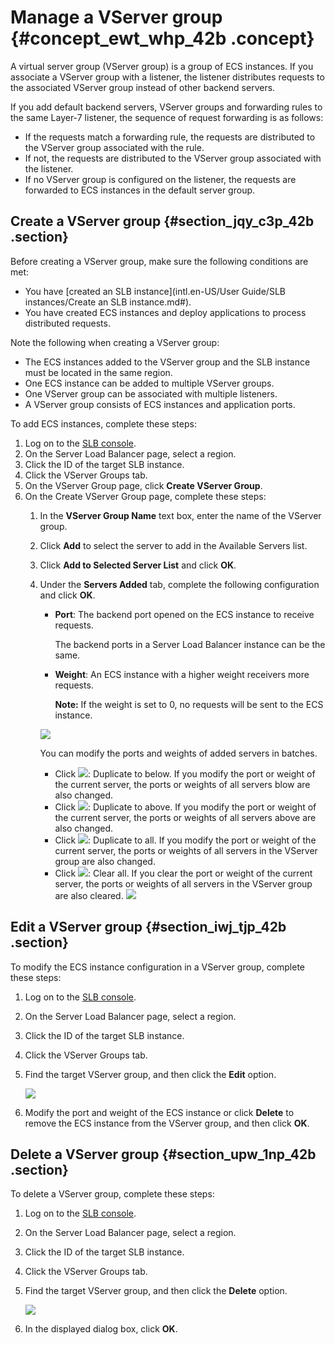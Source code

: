 # Manage a VServer group {#concept_ewt_whp_42b .concept}

A virtual server group \(VServer group\) is a group of ECS instances. If you associate a VServer group with a listener, the listener distributes requests to the associated VServer group instead of other backend servers.

If you add default backend servers, VServer groups and forwarding rules to the same Layer-7 listener, the sequence of request forwarding is as follows:

-   If the requests match a forwarding rule, the requests are distributed to the VServer group associated with the rule.
-   If not, the requests are distributed to the VServer group associated with the listener.
-   If no VServer group is configured on the listener, the requests are forwarded to ECS instances in the default server group.

## Create a VServer group {#section_jqy_c3p_42b .section}

Before creating a VServer group, make sure the following conditions are met:

-   You have [created an SLB instance](intl.en-US/User Guide/SLB instances/Create an SLB instance.md#).
-   You have created ECS instances and deploy applications to process distributed requests. 

Note the following when creating a VServer group:

-   The ECS instances added to the VServer group and the SLB instance must be located in the same region.
-   One ECS instance can be added to multiple VServer groups.
-   One VServer group can be associated with multiple listeners.
-   A VServer group consists of ECS instances and application ports.

To add ECS instances, complete these steps:

1.  Log on to the [SLB console](https://slb.console.aliyun.com/slb/).
2.  On the Server Load Balancer page, select a region.
3.  Click the ID of the target SLB instance.
4.  Click the VServer Groups tab.
5.  On the VServer Group page, click **Create VServer Group**.
6.  On the Create VServer Group page, complete these steps:
    1.  In the **VServer Group Name** text box, enter the name of the VServer group.
    2.  Click **Add** to select the server to add in the Available Servers list.
    3.  Click **Add to Selected Server List** and click **OK**.
    4.  Under the **Servers Added** tab, complete the following configuration and click **OK**.

        -   **Port**: The backend port opened on the ECS instance to receive requests.

            The backend ports in a Server Load Balancer instance can be the same.

        -   **Weight**: An ECS instance with a higher weight receivers more requests.

            **Note:** If the weight is set to 0, no requests will be sent to the ECS instance.

        ![](http://static-aliyun-doc.oss-cn-hangzhou.aliyuncs.com/assets/img/15670/15368930827368_en-US.png)

        You can modify the ports and weights of added servers in batches.

        -   Click ![](images/11116_en-US.png): Duplicate to below. If you modify the port or weight of the current server, the ports or weights of all servers blow are also changed.
        -   Click ![](images/11119_en-US.png): Duplicate to above. If you modify the port or weight of the current server, the ports or weights of all servers above are also changed.
        -   Click ![](images/11120_en-US.png): Duplicate to all. If you modify the port or weight of the current server, the ports or weights of all servers in the VServer group are also changed.
        -   Click ![](images/11121_en-US.png): Clear all. If you clear the port or weight of the current server, the ports or weights of all servers in the VServer group are also cleared.
        ![](images/11115_en-US.png)


## Edit a VServer group {#section_iwj_tjp_42b .section}

To modify the ECS instance configuration in a VServer group, complete these steps:

1.  Log on to the [SLB console](https://slb.console.aliyun.com/slb/).
2.  On the Server Load Balancer page, select a region.
3.  Click the ID of the target SLB instance.
4.  Click the VServer Groups tab.
5.  Find the target VServer group, and then click the **Edit** option.

    ![](http://static-aliyun-doc.oss-cn-hangzhou.aliyuncs.com/assets/img/15670/15368930827473_en-US.png)

6.  Modify the port and weight of the ECS instance or click **Delete** to remove the ECS instance from the VServer group, and then click **OK**.

## Delete a VServer group {#section_upw_1np_42b .section}

To delete a VServer group, complete these steps:

1.  Log on to the [SLB console](https://slb.console.aliyun.com/slb/).
2.  On the Server Load Balancer page, select a region.
3.  Click the ID of the target SLB instance.
4.  Click the VServer Groups tab.
5.  Find the target VServer group, and then click the **Delete** option.

    ![](http://static-aliyun-doc.oss-cn-hangzhou.aliyuncs.com/assets/img/15670/15368930827474_en-US.png)

6.  In the displayed dialog box, click **OK**.

